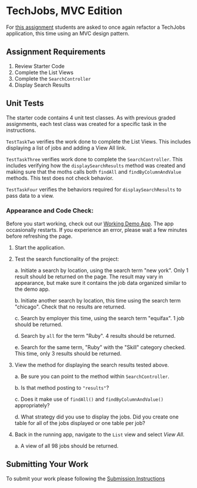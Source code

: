 # TechJobs, MVC Edition


For [this assignment](https://education.launchcode.org/java-web-dev-curriculum/assignments/techjobs-mvc) students are asked to once again refactor a TechJobs application, this time using an MVC
design pattern.

## Assignment Requirements

1. Review Starter Code
2. Complete the List Views
3. Complete the `SearchController`
4. Display Search Results

## Unit Tests

The starter code contains 4 unit test classes.  As with previous graded assignments, each test class was created for a specific task in the instructions.

`TestTaskTwo` verifies the work done to complete the List Views.  This includes displaying a list of jobs and adding a View All link.

`TestTaskThree` verifies work done to complete the `SearchController`.  This includes verifying how the `displaySearchResults` method was created and making sure that the moths calls both `findAll` and `findByColumnAndValue` methods.  This test does not check behavior.

`TestTaskFour` verifies the behaviors required for `displaySearchResults` to pass data to a view.

### Appearance and Code Check:

Before you start working, check out our [Working Demo App](https://java-techjobs-mvc.launchcodetechnicaltraining.org/).
The app occasionally restarts. If you experience an error, please wait a few minutes before refreshing the page.

1. Start the application.
1. Test the search functionality of the project:

   a. Initiate a search by location, using the search term "new york". Only 1 result should be returned on the page. The result may vary in appearance, but make sure it contains the job data organized similar to the demo app.

   b. Initiate another search by location, this time using the search term "chicago". Check that no results are returned.

   c. Search by employer this time, using the search term "equifax". 1 job should be returned.

   d. Search by `all` for the term "Ruby". 4 results should be returned.

   e. Search for the same term, "Ruby" with the "Skill" category checked. This time, only 3 results should be returned.

1. View the method for displaying the search results tested above.

   a. Be sure you can point to the method within `SearchController`.

   b. Is that method posting to `"results"`?

   c. Does it make use of `findAll()` and `findByColumnAndValue()` appropriately?

   d. What strategy did you use to display the jobs. Did you create one table for all of the jobs displayed or one table per job?

1. Back in the running app, navigate to the ``List`` view and select *View All*.

   a. A view of all 98 jobs should be returned.

## Submitting Your Work

To submit your work please following the [Submission Instructions](https://education.launchcode.org/java-web-dev-curriculum/assignments/hello-world#submitting-your-work)
